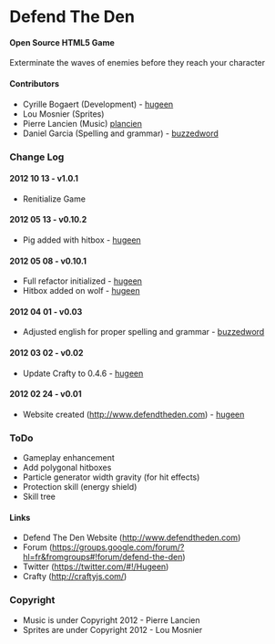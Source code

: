 Defend The Den
==============

#### Open Source HTML5 Game ####

Exterminate the waves of enemies before they reach your character

#### Contributors ####

* Cyrille Bogaert (Development) - [hugeen](https://github.com/hugeen)
* Lou Mosnier (Sprites)
* Pierre Lancien (Music) [plancien](https://github.com/plancien)
* Daniel Garcia (Spelling and grammar) - [buzzedword](https://github.com/buzzedword)

### Change Log ###

#### 2012 10 13 - v1.0.1
* Renitialize Game

#### 2012 05 13 - v0.10.2
* Pig added with hitbox - [hugeen](https://github.com/hugeen)

#### 2012 05 08 - v0.10.1

* Full refactor initialized - [hugeen](https://github.com/hugeen)
* Hitbox added on wolf - [hugeen](https://github.com/hugeen)

#### 2012 04 01 - v0.03

* Adjusted english for proper spelling and grammar - [buzzedword](https://github.com/buzzedword)

#### 2012 03 02 - v0.02

* Update Crafty to 0.4.6 - [hugeen](https://github.com/hugeen)

#### 2012 02 24 - v0.01

* Website created (http://www.defendtheden.com) - [hugeen](https://github.com/hugeen)

### ToDo ###

* Gameplay enhancement
* Add polygonal hitboxes
* Particle generator width gravity (for hit effects)
* Protection skill (energy shield)
* Skill tree

#### Links ####

* Defend The Den Website (http://www.defendtheden.com)
* Forum (https://groups.google.com/forum/?hl=fr&fromgroups#!forum/defend-the-den)
* Twitter (https://twitter.com/#!/Hugeen)
* Crafty (http://craftyjs.com/)

### Copyright ###

* Music is under Copyright 2012 - Pierre Lancien
* Sprites are under Copyright 2012 - Lou Mosnier